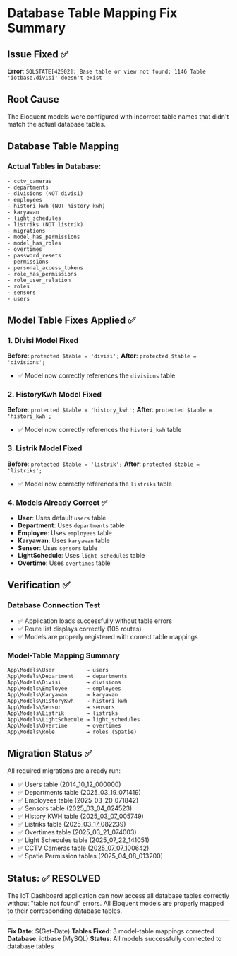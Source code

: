 # Database Table Mapping Fix Summary

## Issue Fixed ✅

**Error**: `SQLSTATE[42S02]: Base table or view not found: 1146 Table 'iotbase.divisi' doesn't exist`

## Root Cause

The Eloquent models were configured with incorrect table names that didn't match the actual database tables.

## Database Table Mapping

### Actual Tables in Database:

```
- cctv_cameras
- departments
- divisions (NOT divisi)
- employees
- histori_kwh (NOT history_kwh)
- karyawan
- light_schedules
- listriks (NOT listrik)
- migrations
- model_has_permissions
- model_has_roles
- overtimes
- password_resets
- permissions
- personal_access_tokens
- role_has_permissions
- role_user_relation
- roles
- sensors
- users
```

## Model Table Fixes Applied ✅

### 1. Divisi Model Fixed

**Before**: `protected $table = 'divisi';`
**After**: `protected $table = 'divisions';`

- ✅ Model now correctly references the `divisions` table

### 2. HistoryKwh Model Fixed

**Before**: `protected $table = 'history_kwh';`
**After**: `protected $table = 'histori_kwh';`

- ✅ Model now correctly references the `histori_kwh` table

### 3. Listrik Model Fixed

**Before**: `protected $table = 'listrik';`
**After**: `protected $table = 'listriks';`

- ✅ Model now correctly references the `listriks` table

### 4. Models Already Correct ✅

- **User**: Uses default `users` table
- **Department**: Uses `departments` table
- **Employee**: Uses `employees` table
- **Karyawan**: Uses `karyawan` table
- **Sensor**: Uses `sensors` table
- **LightSchedule**: Uses `light_schedules` table
- **Overtime**: Uses `overtimes` table

## Verification ✅

### Database Connection Test

- ✅ Application loads successfully without table errors
- ✅ Route list displays correctly (105 routes)
- ✅ Models are properly registered with correct table mappings

### Model-Table Mapping Summary

```
App\Models\User          → users
App\Models\Department    → departments
App\Models\Divisi        → divisions
App\Models\Employee      → employees
App\Models\Karyawan      → karyawan
App\Models\HistoryKwh    → histori_kwh
App\Models\Sensor        → sensors
App\Models\Listrik       → listriks
App\Models\LightSchedule → light_schedules
App\Models\Overtime      → overtimes
App\Models\Role          → roles (Spatie)
```

## Migration Status ✅

All required migrations are already run:

- ✅ Users table (2014_10_12_000000)
- ✅ Departments table (2025_03_19_071419)
- ✅ Employees table (2025_03_20_071842)
- ✅ Sensors table (2025_03_04_024523)
- ✅ History KWH table (2025_03_07_005749)
- ✅ Listriks table (2025_03_17_082239)
- ✅ Overtimes table (2025_03_21_074003)
- ✅ Light Schedules table (2025_07_22_141051)
- ✅ CCTV Cameras table (2025_07_07_100642)
- ✅ Spatie Permission tables (2025_04_08_013200)

## Status: ✅ RESOLVED

The IoT Dashboard application can now access all database tables correctly without "table not found" errors. All Eloquent models are properly mapped to their corresponding database tables.

---

**Fix Date**: $(Get-Date)
**Tables Fixed**: 3 model-table mappings corrected
**Database**: iotbase (MySQL)
**Status**: All models successfully connected to database tables

